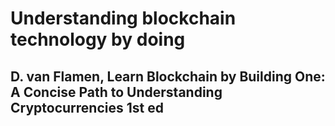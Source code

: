 # Understanding blockchain technology by doing

## D. van Flamen, Learn Blockchain by Building One: A Concise Path to Understanding Cryptocurrencies 1st ed
